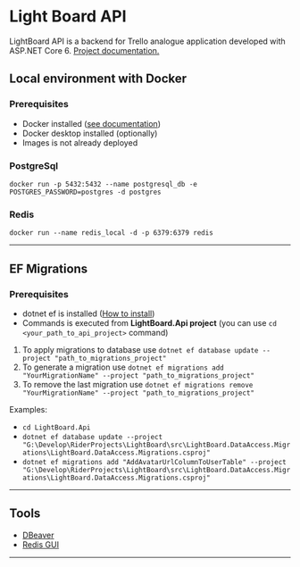 # Light Board API
LightBoard API is a backend for Trello analogue application developed with ASP.NET Core 6.
[Project documentation.](https://github.com/kirpichyov/light-board-api/wiki)

## Local environment with Docker

### Prerequisites
- Docker installed ([see documentation](https://docs.microsoft.com/en-us/windows/wsl/install))
- Docker desktop installed (optionally)
- Images is not already deployed

### PostgreSql

```
docker run -p 5432:5432 --name postgresql_db -e POSTGRES_PASSWORD=postgres -d postgres
```

### Redis


```
docker run --name redis_local -d -p 6379:6379 redis
```

---

## EF Migrations

### Prerequisites
- dotnet ef is installed ([How to install](https://docs.microsoft.com/en-us/ef/core/cli/dotnet))
- Commands is executed from **LightBoard.Api project** (you can use `cd <your_path_to_api_project>` command)

1. To apply migrations to database use `dotnet ef database update --project "path_to_migrations_project"`
2. To generate a migration use `dotnet ef migrations add "YourMigrationName" --project "path_to_migrations_project"`
3. To remove the last migration use `dotnet ef migrations remove "YourMigrationName" --project "path_to_migrations_project"`


Examples:
- `cd LightBoard.Api`
- `dotnet ef database update --project "G:\Develop\RiderProjects\LightBoard\src\LightBoard.DataAccess.Migrations\LightBoard.DataAccess.Migrations.csproj"`
- `dotnet ef migrations add "AddAvatarUrlColumnToUserTable" --project "G:\Develop\RiderProjects\LightBoard\src\LightBoard.DataAccess.Migrations\LightBoard.DataAccess.Migrations.csproj"`
---

## Tools

- [DBeaver](https://dbeaver.io/)
- [Redis GUI](https://github.com/ekvedaras/redis-gui/releases/tag/v2.0.0)

---
